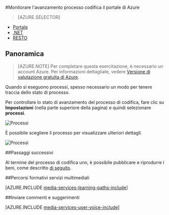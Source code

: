 <properties 
    pageTitle="Monitorare l'avanzamento processo codifica il portale di Azure" 
    description="In questa esercitazione è illustrata la procedura di monitoraggio dell'avanzamento del processo tramite il portale di Azure." 
    services="media-services" 
    documentationCenter="" 
    authors="juliako" 
    manager="erikre" 
    editor=""/>

<tags 
    ms.service="media-services" 
    ms.workload="media" 
    ms.tgt_pltfrm="na" 
    ms.devlang="na" 
    ms.topic="article" 
    ms.date="08/29/2016"  
    ms.author="juliako"/>

#<a name="monitor-encoding-job-progress-with-the-azure-portal"></a>Monitorare l'avanzamento processo codifica il portale di Azure

> [AZURE.SELECTOR]
- [Portale](media-services-portal-check-job-progress.md)
- [.NET](media-services-check-job-progress.md)
- [RESTO](media-services-rest-check-job-progress.md)

## <a name="overview"></a>Panoramica

> [AZURE.NOTE] Per completare questa esercitazione, è necessario un account Azure. Per informazioni dettagliate, vedere [Versione di valutazione gratuita di Azure](https://azure.microsoft.com/pricing/free-trial/). 

Quando si eseguono processi, spesso necessario un modo per tenere traccia dello stato di processo. 

Per controllare lo stato di avanzamento del processo di codifica, fare clic su **Impostazioni** (nella parte superiore della pagina) e quindi selezionare **processi**.

![Processi](./media/media-services-portal-vod-get-started/media-services-jobs.png)

È possibile scegliere il processo per visualizzare ulteriori dettagli.

![Processi](./media/media-services-portal-vod-get-started/media-services-job-progress2.png)

##<a name="next-steps"></a>Passaggi successivi

Al termine del processo di codifica uno, è possibile pubblicare e riprodurre i beni, come descritto [di seguito](media-services-portal-publish.md).

##<a name="media-services-learning-paths"></a>Percorsi formativi servizi multimediali

[AZURE.INCLUDE [media-services-learning-paths-include](../../includes/media-services-learning-paths-include.md)]

##<a name="provide-feedback"></a>Inviare commenti e suggerimenti

[AZURE.INCLUDE [media-services-user-voice-include](../../includes/media-services-user-voice-include.md)]
